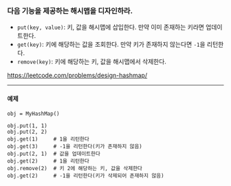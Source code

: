 ### 다음 기능을 제공하는 해시맵을 디자인하라.
- `put(key, value)`: 키, 값을 해시맵에 삽입한다. 만약 이미 존재하는 키라면 업데이트한다.
- `get(key)`: 키에 해당하는 값을 조회한다. 만약 키가 존재하지 않는다면 `-1`을 리턴한다.
- `remove(key)`: 키에 해당하는 키, 값을 해시맵에서 삭제한다.

https://leetcode.com/problems/design-hashmap/
***

#### 예제
```commandline
obj = MyHashMap()

obj.put(1, 1)
obj.put(2, 2)
obj.get(1)     # 1을 리턴한다
obj.get(3)     # -1을 리턴한다(키가 존재하지 않음)
obj.put(2, 1)  # 값을 업데이트한다
obj.get(2)     # 1을 리턴한다
obj.remove(2)  # 키 2에 해당하는 키, 값을 삭제한다
obj.get(2)     # -1을 리턴한다(키가 삭제되어 존재하지 않음)
```